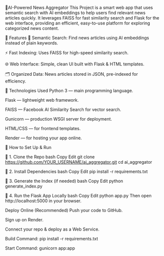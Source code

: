 🔗AI-Powered News Aggregator
 This Project is a smart web app that uses semantic search with AI embeddings to help users find relevant news articles quickly. It leverages FAISS for fast similarity search and Flask for the web interface, providing an efficient, easy-to-use platform for exploring categorized news content.

🔗 Features
🔎 Semantic Search: Find news articles using AI embeddings instead of plain keywords.

⚡ Fast Indexing: Uses FAISS for high-speed similarity search.

🌐 Web Interface: Simple, clean UI built with Flask & HTML templates.

🗂️ Organized Data: News articles stored in JSON, pre-indexed for efficiency.

🔗 Technologies Used
Python 3 — main programming language.

Flask — lightweight web framework.

FAISS — Facebook AI Similarity Search for vector search.

Gunicorn — production WSGI server for deployment.

HTML/CSS — for frontend templates.

Render — for hosting your app online.

🔗 How to Set Up & Run

🔹 1. Clone the Repo
bash
Copy
Edit
git clone https://github.com/YOUR_USERNAME/ai_aggregator.git
cd ai_aggregator

🔹 2. Install Dependencies
bash
Copy
Edit
pip install -r requirements.txt

🔹 3. Generate the Index (if needed)
bash
Copy
Edit
python generate_index.py

🔹 4. Run the Flask App Locally
bash
Copy
Edit
python app.py
Then open http://localhost:5000 in your browser.


 Deploy Online (Recommended)
Push your code to GitHub.

Sign up on Render.

Connect your repo & deploy as a Web Service.

Build Command: pip install -r requirements.txt

Start Command: gunicorn app:app


